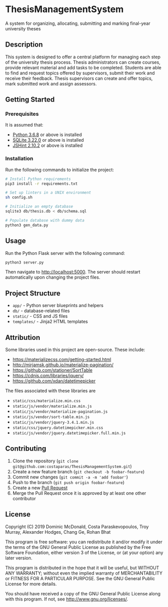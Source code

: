 # ThesisManagementSystem
A system for organizing, allocating, submitting and marking final-year university theses

## Description
This system is designed to offer a central platform for managing each step of the university thesis process. Thesis administrators can create courses, provide relevant material and add tasks to be completed. Students are able to find and request topics offered by supervisors, submit their work and receive their feedback. Thesis supervisors can create and offer topics, mark submitted work and assign assessors.

## Getting Started

### Prerequisites
It is assumed that:
* [Python 3.6.8](https://www.python.org/downloads/) or above is installed
* [SQLite 3.22.0](https://www.sqlite.org/download.html) or above is installed
* [JSHint 2.10.2](https://jshint.com/install/) or above is installed

### Installation
Run the following commands to initialize the project:

```sh
# Install Python requirements
pip3 install -r requirements.txt

# Set up linters in a UNIX environment
sh config.sh

# Initialize an empty database
sqlite3 db/thesis.db < db/schema.sql

# Populate database with dummy data
python3 gen_data.py
```

## Usage
Run the Python Flask server with the following command:
```sh
python3 server.py
```
Then navigate to <http://localhost:5000>.
The server should restart automatically upon changing the project files.

## Project Structure
* `app/` - Python server blueprints and helpers
* `db/` - database-related files
* `static/` - CSS and JS files
* `templates/` - Jinja2 HTML templates

## Attribution
Some libraries used in this project are open-source. These include:
* https://materializecss.com/getting-started.html
* http://mirjamsk.github.io/materialize-pagination/
* https://github.com/stationer/SortTable
* https://cdnjs.com/libraries/jquery/
* https://github.com/xdan/datetimepicker

The files associated with these libraries are
* `static/css/materialize.min.css`
* `static/js/vendor/materialize.min.js`
* `static/js/vendor/materialize-pagination.js`
* `static/js/vendor/sort-table.min.js`
* `static/js/vendor/jquery-3.4.1.min.js`
* `static/css/jquery.datetimepicker.min.css`
* `static/js/vendor/jquery.datetimepicker.full.min.js`

## Contributing
1. Clone the repository (`git clone git@github.com:costaparas/ThesisManagementSystem.git`)
2. Create a new feature branch (`git checkout -b foobar-feature`)
3. Commit new changes (`git commit -a -m 'add foobar'`)
4. Push to the branch (`git push origin foobar-feature`)
5. Create a new [Pull Request](https://github.com/costaparas/ThesisManagementSystem/pulls)
6. Merge the Pull Request once it is approved by at least one other contributor

## License
Copyright (C) 2019 Dominic McDonald, Costa Paraskevopoulos, Troy Murray, Alexander Hodges, Chang Ge, Rohan Bhat

This program is free software: you can redistribute it and/or modify it under the terms of the GNU General Public License as published by the Free Software Foundation, either version 3 of the License, or (at your option) any later version.

This program is distributed in the hope that it will be useful, but WITHOUT ANY WARRANTY; without even the implied warranty of MERCHANTABILITY or FITNESS FOR A PARTICULAR PURPOSE. See the GNU General Public License for more details.

You should have received a copy of the GNU General Public License along with this program. If not, see <http://www.gnu.org/licenses/>.
